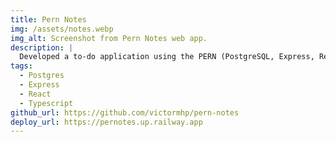 ```yaml
---
title: Pern Notes
img: /assets/notes.webp
img_alt: Screenshot from Pern Notes web app.
description: |
  Developed a to-do application using the PERN (PostgreSQL, Express, React, Node.js) stack, with custom authentication.
tags:
  - Postgres
  - Express
  - React
  - Typescript
github_url: https://github.com/victormhp/pern-notes
deploy_url: https://pernotes.up.railway.app
---
```

